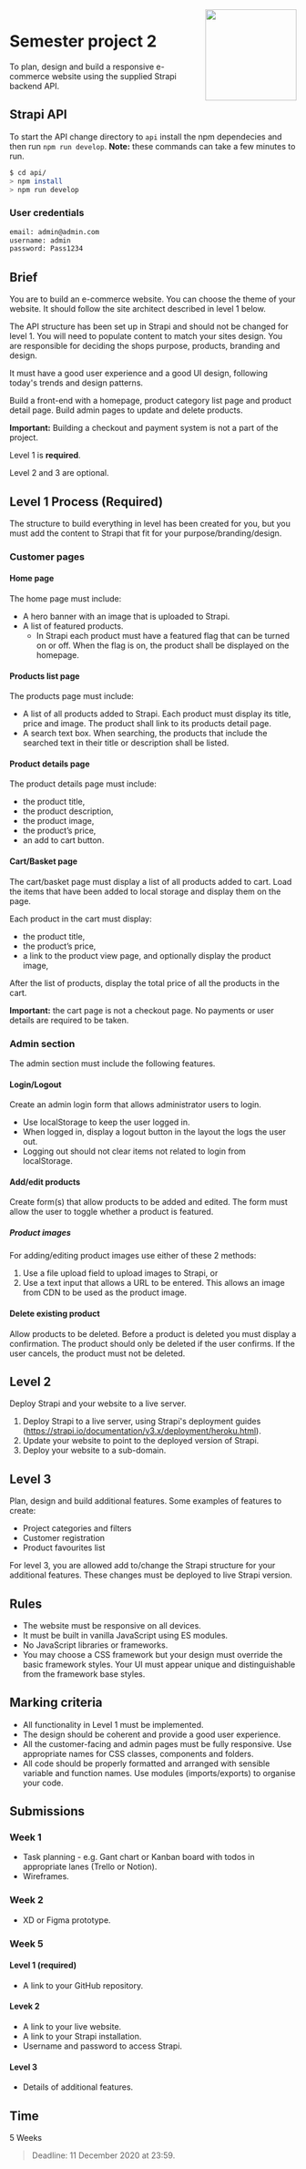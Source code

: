 <img src="./.readme/noroff-light.png" width="160" align="right">

# Semester project 2

To plan, design and build a responsive e-commerce website using the supplied Strapi backend API.

## Strapi API

To start the API change directory to `api` install the npm dependecies and then run `npm run develop`.  **Note:** these commands can take a few minutes to run.

```bash
$ cd api/
> npm install
> npm run develop
```

### User credentials

```bash
email: admin@admin.com
username: admin
password: Pass1234
```

## Brief

You are to build an e-commerce website. You can choose the theme of your website. It should follow the site architect described in level 1 below. 

The API structure has been set up in Strapi and should not be changed for level 1.  You will need to populate content to match your sites design.  You are responsible for deciding the shops purpose, products, branding and design.

It must have a good user experience and a good UI design, following today's trends and design patterns.

Build a front-end with a homepage, product category list page and product detail page. Build admin pages to update and delete products. 

**Important:** Building a checkout and payment system is not a part of the project.

Level 1 is **required**.

Level 2 and 3 are optional. 

## Level 1 Process (Required)

The structure to build everything in level has been created for you, but you must add the content to Strapi that fit for your purpose/branding/design.

### Customer pages

#### Home page

The home page must include:
- A hero banner with an image that is uploaded to Strapi.
- A list of featured products.
    - In Strapi each product must have a featured flag that can be turned on or off. When the flag is on, the product shall be displayed on the homepage.

#### Products list page

The products page must include:
- A list of all products added to Strapi. Each product must display its title, price and image. The product shall link to its products detail page.
- A search text box.  When searching, the products that include the searched text in their title or description shall be listed.

#### Product details page

The product details page must include:
- the product title,
- the product description,
- the product image,
- the product’s price,
- an add to cart button.

#### Cart/Basket page 

The cart/basket page must display a list of all products added to cart.  Load the items that have been added to local storage and display them on the page.

Each product in the cart must display:
- the product title,
- the product’s price,
- a link to the product view page, and optionally display the product image,

After the list of products, display the total price of all the products in the cart.

**Important:** the cart page is not a checkout page. No payments or user details are required to be taken.

### Admin section
The admin section must include the following features.

#### Login/Logout 

Create an admin login form that allows administrator users to login.

- Use localStorage to keep the user logged in.
- When logged in, display a logout button in the layout the logs the user out.
- Logging out should not clear items not related to login from localStorage.

#### Add/edit products

Create form(s) that allow products to be added and edited.  The form must allow the user to toggle whether a product is featured.

##### Product images

For adding/editing product images use either of these 2 methods:

1. Use a file upload field to upload images to Strapi, or
2. Use a text input that allows a URL to be entered. This allows an image from CDN to be used as the product image.

#### Delete existing product

Allow products to be deleted.  Before a product is deleted you must display a confirmation. The product should only be deleted if the user confirms. If the user cancels, the product must not be deleted.

## Level 2

Deploy Strapi and your website to a live server.

1. Deploy Strapi to a live server, using Strapi's deployment guides (https://strapi.io/documentation/v3.x/deployment/heroku.html).
2. Update your website to point to the deployed version of Strapi.
3. Deploy your website to a sub-domain.

## Level 3

Plan, design and build additional features.  Some examples of features to create:

- Project categories and filters
- Customer registration
- Product favourites list

For level 3, you are allowed add to/change the Strapi structure for your additional features.  These changes must be deployed to live Strapi version.

## Rules

- The website must be responsive on all devices.
- It must be built in vanilla JavaScript using ES modules. 
- No JavaScript libraries or frameworks.
- You may choose a CSS framework but your design must override the basic framework styles. Your UI must appear unique and distinguishable from the framework base styles.

## Marking criteria
- All functionality in Level 1 must be implemented.
- The design should be coherent and provide a good user experience.
- All the customer-facing and admin pages must be fully responsive.
Use appropriate names for CSS classes, components and folders.
- All code should be properly formatted and arranged with sensible variable and function names. Use modules (imports/exports) to organise your code.

## Submissions

### Week 1

- Task planning - e.g. Gant chart or Kanban board with todos in appropriate lanes (Trello or Notion). 
- Wireframes.

### Week 2

- XD or Figma prototype.

### Week 5

#### Level 1 (required)
- A link to your GitHub repository.
#### Levek 2
- A link to your live website.
- A link to your Strapi installation.
- Username and password to access Strapi.
#### Level 3
- Details of additional features.

## Time 

5 Weeks

> Deadline: 11 December 2020 at 23:59.

